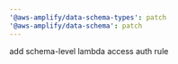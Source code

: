 ```yaml
---
'@aws-amplify/data-schema-types': patch
'@aws-amplify/data-schema': patch
---
```


add schema-level lambda access auth rule

